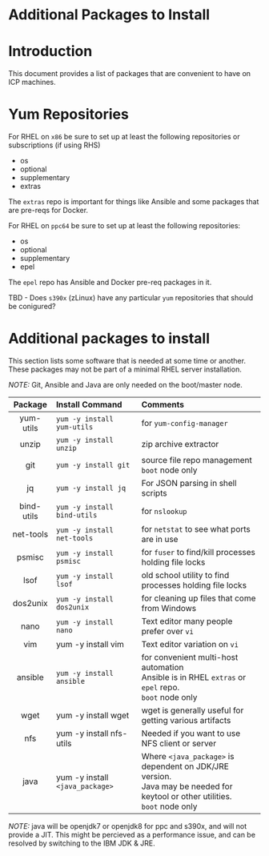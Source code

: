 Additional Packages to Install
=====================================================
# Introduction

This document provides a list of packages that are convenient to have on ICP machines.

# Yum Repositories

For RHEL on `x86` be sure to set up at least the following repositories or subscriptions (if using RHS)
- os
- optional
- supplementary
- extras

The `extras` repo is important for things like Ansible and some packages that are pre-reqs for Docker.

For RHEL on `ppc64` be sure to set up at least the following repositories:
- os
- optional
- supplementary
- epel

The `epel` repo has Ansible and Docker pre-req packages in it.

TBD - Does `s390x` (zLinux) have any particular `yum` repositories that should be conigured?

# Additional packages to install

This section lists some software that is needed at some time or another. These packages may not be part of a minimal RHEL server installation.

*NOTE:* Git, Ansible and Java are only needed on the boot/master node.

| **Package**    | **Install Command**         | **Comments**                     |
|:--------------:|:----------------------------|:---------------------------------|
| yum-utils      | `yum -y install yum-utils`  | for `yum-config-manager`           |    
| unzip          | `yum -y install unzip`      | zip archive extractor            |
| git            | `yum -y install git`        | source file repo management <br/>`boot` node only |
| jq             | `yum -y install jq`         | For JSON parsing in shell scripts  |
| bind-utils     | `yum -y install bind-utils` | for `nslookup`                     |
| net-tools      | `yum -y install net-tools`  | for `netstat` to see what ports are in use  |
| psmisc         | `yum -y install psmisc`     | for `fuser` to find/kill processes holding file locks     |
| lsof           | `yum -y install lsof`       | old school utility to find processes holding file locks |
| dos2unix       | `yum -y install dos2unix`   | for cleaning up files that come from Windows            |
| nano           | `yum -y install nano`       | Text editor many people prefer over `vi`   |
| vim            | yum -y install vim          | Text editor variation on `vi`   |
| ansible        | `yum -y install ansible`    | for convenient multi-host automation<br/>Ansible is in RHEL `extras` or `epel` repo.<br/>`boot` node only |
|wget            | yum -y install wget   | wget is generally useful for getting various artifacts  |
|nfs             | yum -y install nfs-utils   | Needed if you want to use NFS client or server   |
|java   | yum -y install `<java_package>`  | Where `<java_package>` is dependent on JDK/JRE version.<br/>Java may be needed for keytool or other utilities.<br/>`boot` node only   |

*NOTE:* java will be openjdk7 or openjdk8 for ppc and s390x, and will not provide a JIT. This might be percieved as a performance issue, and can be resolved by switching to the IBM JDK & JRE.

